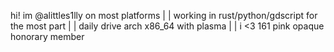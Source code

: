 hi!
im @alittles1lly on most platforms
|
|
working in rust/python/gdscript for the most part
|
|
daily drive arch x86_64 with plasma
|
|
i <3 161
pink opaque honorary member
